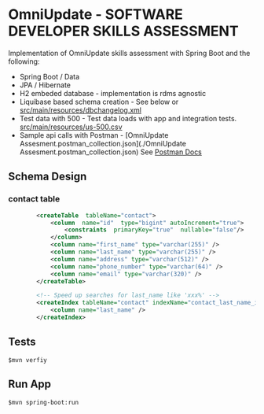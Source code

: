 # OmniUpdate - SOFTWARE DEVELOPER SKILLS ASSESSMENT

Implementation of OmniUpdate skills assessment with Spring Boot and the following:
* Spring Boot / Data
* JPA / Hibernate
* H2 embeded database - implementation is rdms agnostic
* Liquibase based schema creation - See below or [src/main/resources/dbchangelog.xml](./src/main/resources/dbchangelog.xml)
* Test data with 500 - Test data loads with app and integration tests. [src/main/resources/us-500.csv](./src/main/resources/us-500.csv)
* Sample api calls with Postman - [OmniUpdate Assesment.postman_collection.json](./OmniUpdate Assesment.postman_collection.json) See [Postman Docs](https://documenter.getpostman.com/view/4160758/TVRrUjJo) 


## Schema Design

### contact table
```xml
        <createTable  tableName="contact">
            <column  name="id"  type="bigint" autoIncrement="true">
                <constraints  primaryKey="true"  nullable="false"/>
            </column>
            <column name="first_name" type="varchar(255)" />
            <column name="last_name" type="varchar(255)" />
            <column name="address" type="varchar(512)" />
            <column name="phone_number" type="varchar(64)" />
            <column name="email" type="varchar(320)" />
        </createTable>

        <!-- Speed up searches for last_name like 'xxx%' -->
        <createIndex tableName="contact" indexName="contact_last_name_idx">
            <column name="last_name" />
        </createIndex>
```

## Tests

```$mvn verfiy```

## Run App

```$mvn spring-boot:run```



